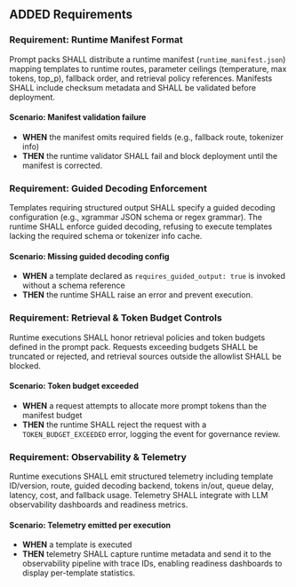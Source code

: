 ## ADDED Requirements
### Requirement: Runtime Manifest Format
Prompt packs SHALL distribute a runtime manifest (`runtime_manifest.json`) mapping templates to runtime routes, parameter ceilings (temperature, max tokens, top_p), fallback order, and retrieval policy references. Manifests SHALL include checksum metadata and SHALL be validated before deployment.

#### Scenario: Manifest validation failure
- **WHEN** the manifest omits required fields (e.g., fallback route, tokenizer info)
- **THEN** the runtime validator SHALL fail and block deployment until the manifest is corrected.

### Requirement: Guided Decoding Enforcement
Templates requiring structured output SHALL specify a guided decoding configuration (e.g., xgrammar JSON schema or regex grammar). The runtime SHALL enforce guided decoding, refusing to execute templates lacking the required schema or tokenizer info cache.

#### Scenario: Missing guided decoding config
- **WHEN** a template declared as `requires_guided_output: true` is invoked without a schema reference
- **THEN** the runtime SHALL raise an error and prevent execution.

### Requirement: Retrieval & Token Budget Controls
Runtime executions SHALL honor retrieval policies and token budgets defined in the prompt pack. Requests exceeding budgets SHALL be truncated or rejected, and retrieval sources outside the allowlist SHALL be blocked.

#### Scenario: Token budget exceeded
- **WHEN** a request attempts to allocate more prompt tokens than the manifest budget
- **THEN** the runtime SHALL reject the request with a `TOKEN_BUDGET_EXCEEDED` error, logging the event for governance review.

### Requirement: Observability & Telemetry
Runtime executions SHALL emit structured telemetry including template ID/version, route, guided decoding backend, tokens in/out, queue delay, latency, cost, and fallback usage. Telemetry SHALL integrate with LLM observability dashboards and readiness metrics.

#### Scenario: Telemetry emitted per execution
- **WHEN** a template is executed
- **THEN** telemetry SHALL capture runtime metadata and send it to the observability pipeline with trace IDs, enabling readiness dashboards to display per-template statistics.
